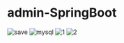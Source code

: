 # admin-SpringBoot
![save](https://user-images.githubusercontent.com/125835598/219985948-06dbc01c-891a-40d0-a5fb-67db9a9af69c.JPG)
![mysql](https://user-images.githubusercontent.com/125835598/219987081-a8674dcf-d0d1-4fba-97a4-428c603a5f1f.JPG)
![1](https://user-images.githubusercontent.com/125835598/219987084-d4d1e894-5918-4ad2-875e-002e185fe4fe.JPG)
![2](https://user-images.githubusercontent.com/125835598/219987124-86e1005b-f9d4-4c6e-9987-f9ff56cba19c.JPG)

